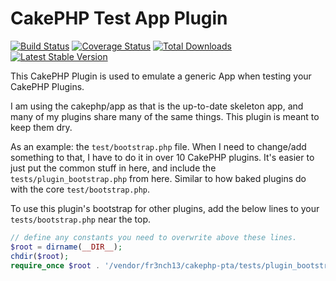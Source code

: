 # CakePHP Test App Plugin

[![Build Status](https://travis-ci.org/fr3nch13/cakephp-pta.svg?branch=master)](https://travis-ci.org/fr3nch13/cakephp-pta)
[![Coverage Status](https://img.shields.io/codecov/c/github/fr3nch13/cakephp-pta.svg?style=flat-square)](https://codecov.io/github/fr3nch13/cakephp-pta)
[![Total Downloads](https://img.shields.io/packagist/dt/fr3nch13/cakephp-pta.svg?style=flat-square)](https://packagist.org/packages/fr3nch13/cakephp-pta)
[![Latest Stable Version](https://img.shields.io/packagist/v/fr3nch13/cakephp-pta.svg?style=flat-square)](https://packagist.org/packages/fr3nch13/cakephp-pta)

This CakePHP Plugin is used to emulate a generic App when testing your CakePHP Plugins.

I am using the cakephp/app as that is the up-to-date skeleton app, and many of my plugins
share many of the same things. This plugin is meant to keep them dry.

As an example: the `test/bootstrap.php` file. When I need to change/add something to that, I have to do
it in over 10 CakePHP plugins. It's easier to just put the common stuff in here, and include the `tests/plugin_bootstrap.php` from here. Similar to how baked plugins do with the core `test/bootstrap.php`.

To use this plugin's bootstrap for other plugins, add the below lines to your `tests/bootstrap.php` near the top.

```php
// define any constants you need to overwrite above these lines.
$root = dirname(__DIR__);
chdir($root);
require_once $root . '/vendor/fr3nch13/cakephp-pta/tests/plugin_bootstrap.php';
```
